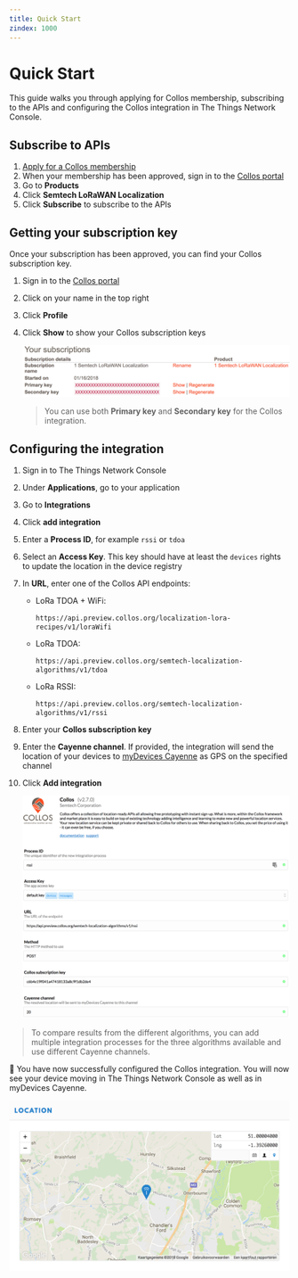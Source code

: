 ```yaml
---
title: Quick Start
zindex: 1000
---
```


# Quick Start

This guide walks you through applying for Collos membership, subscribing to the APIs and configuring the Collos integration in The Things Network Console.

## Subscribe to APIs

1. [Apply for a Collos membership](http://preview.collos.org/Home/Apply)
2. When your membership has been approved, sign in to the [Collos portal](https://apiportal.preview.collos.org/signin)
3. Go to **Products**
4. Click **Semtech LoRaWAN Localization**
5. Click **Subscribe** to subscribe to the APIs

## Getting your subscription key

Once your subscription has been approved, you can find your Collos subscription key.

1. Sign in to the [Collos portal](https://apiportal.preview.collos.org/signin)
2. Click on your name in the top right
3. Click **Profile**
4. Click **Show** to show your Collos subscription keys

   ![Subscriptions](subscriptions.png)

   >You can use both **Primary key** and **Secondary key** for the Collos integration.

## Configuring the integration

1. Sign in to The Things Network Console
2. Under **Applications**, go to your application
3. Go to **Integrations**
4. Click **add integration**
5. Enter a **Process ID**, for example `rssi` or `tdoa`
6. Select an **Access Key**. This key should have at least the `devices` rights to update the location in the device registry
7. In **URL**, enter one of the Collos API endpoints:
   - LoRa TDOA + WiFi:
     ```
     https://api.preview.collos.org/localization-lora-recipes/v1/loraWifi
     ```
   - LoRa TDOA:
     ```
     https://api.preview.collos.org/semtech-localization-algorithms/v1/tdoa
     ```
   - LoRa RSSI:
     ```
     https://api.preview.collos.org/semtech-localization-algorithms/v1/rssi
     ```
8. Enter your **Collos subscription key**
9. Enter the **Cayenne channel**. If provided, the integration will send the location of your devices to [myDevices Cayenne](https://cayenne.mydevices.com) as GPS on the specified channel
10. Click **Add integration**

    ![Integration](integration-config.png)

>To compare results from the different algorithms, you can add multiple integration processes for the three algorithms available and use different Cayenne channels.

🎉 You have now successfully configured the Collos integration. You will now see your device moving in The Things Network Console as well as in myDevices Cayenne.

![Console location](console-location.png)
